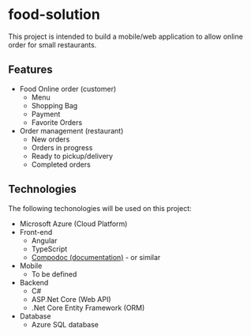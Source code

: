 # food-solution
This project is intended to build a mobile/web application to allow online order for small restaurants.

## Features
- Food Online order (customer)
  - Menu
  - Shopping Bag
  - Payment
  - Favorite Orders
- Order management (restaurant)
  - New orders
  - Orders in progress
  - Ready to pickup/delivery
  - Completed orders

## Technologies
The following techonologies will be used on this project:
- Microsoft Azure (Cloud Platform)
- Front-end
  - Angular
  - TypeScript
  - [Compodoc (documentation)](https://compodoc.app) - or similar
- Mobile
  - To be defined
- Backend
  - C#
  - ASP.Net Core (Web API)
  - .Net Core Entity Framework (ORM)
- Database
  - Azure SQL database

